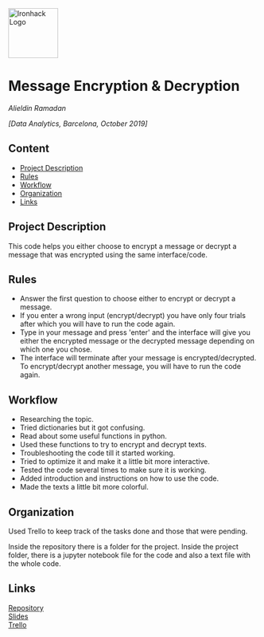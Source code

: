 <img src="https://bit.ly/2VnXWr2" alt="Ironhack Logo" width="100"/>

# Message Encryption & Decryption
*Alieldin Ramadan*

*[Data Analytics, Barcelona, October 2019]*

## Content
- [Project Description](#project-description)
- [Rules](#rules)
- [Workflow](#workflow)
- [Organization](#organization)
- [Links](#links)

## Project Description
This code helps you either choose to encrypt a message or decrypt a message that was encrypted using the same interface/code.

## Rules

- Answer the first question to choose either to encrypt or decrypt a message.
- If you enter a wrong input (encrypt/decrypt) you have only four trials after which you will have to run the code again.
- Type in your message and press 'enter' and the interface will give you either the encrypted message
   or the decrypted message depending on which one you chose.
- The interface will terminate after your message is encrypted/decrypted.
   To encrypt/decrypt another message, you will have to run the code again.

## Workflow
- Researching the topic.
- Tried dictionaries but it got confusing.
- Read about some useful functions in python.
- Used these functions to try to encrypt and decrypt texts.
- Troubleshooting the code till it started working.
- Tried to optimize it and make it a little bit more interactive.
- Tested the code several times to make sure it is working.
- Added introduction and instructions on how to use the code.
- Made the texts a little bit more colorful. 

## Organization
Used Trello to keep track of the tasks done and those that were pending.

Inside the repository there is a folder for the project.
Inside the project folder, there is a jupyter notebook file for the code and also a text file with the whole code.

## Links

[Repository](https://github.com/alieldinramadan/Project-Week-1-Build-Your-Own-Game)  
[Slides](https://slides.com/)  
[Trello](https://trello.com/b/W43IFGsk/project1)  
